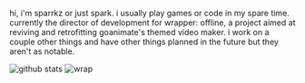 hi, i'm sparrkz or just spark. i usually play games or code in my spare time. currently the director of development for wrapper: offline, a project aimed at reviving and retrofitting goanimate's themed video maker. i work on a couple other things and have other things planned in the future but they aren't as notable.

![github stats](https://github-readme-stats.vercel.app/api?username=sparrkzz&count_private=true&show_icons=true&theme=nightowl)
![wrap](https://github-readme-stats.vercel.app/api/pin/?username=wrapper-offline&repo=wrapper-offline)
